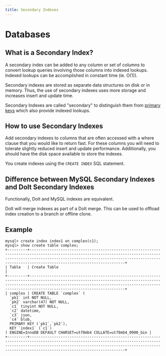```yaml
---
title: Secondary Indexes
---
```


# Databases

## What is a Secondary Index?

A secondary index can be added to any column or set of columns to convert lookup queries involving those columns into indexed lookups. Indexed lookups can be accomplished in constant time (ie. O(1)). 

Secondary indexes are stored as separate data structures on disk or in memory. Thus, the use of secondary indexes uses more storage and increases insert and update time. 

Secondary Indexes are called "secondary" to distinguish them from [primary keys](./primary-key.md) which also provide indexed lookups.

## How to use Secondary Indexes

Add secondary indexes to columns that are often accessed with a where clause that you would like to return fast. For these columns you will need to tolerate slightly reduced insert and update performance. Additionally, you should have the disk space available to store the indexes.

You create indexes using the `CREATE INDEX` SQL statement.

## Difference between MySQL Secondary Indexes and Dolt Secondary Indexes

Functionally, Dolt and MySQL indexes are equivalent.

Dolt will merge indexes as part of a Dolt merge. This can be used to offload index creation to a branch or offline clone.

## Example
```
mysql> create index index1 on complex(c1);
mysql> show create table complex;
+---------+-------------------------------------------------------------------------------------------------------------------------------------------------------------------------------------------------------------------------------------------------------------+
| Table   | Create Table                                                                                                                                                                                                                                                         |
+---------+-------------------------------------------------------------------------------------------------------------------------------------------------------------------------------------------------------------------------------------------------------------+
| complex | CREATE TABLE `complex` (
  `pk1` int NOT NULL,
  `pk2` varchar(47) NOT NULL,
  `c1` tinyint NOT NULL,
  `c2` datetime,
  `c3` json,
  `c4` blob,
  PRIMARY KEY (`pk1`,`pk2`),
  KEY `index1` (`c1`)
) ENGINE=InnoDB DEFAULT CHARSET=utf8mb4 COLLATE=utf8mb4_0900_bin |
+---------+-------------------------------------------------------------------------------------------------------------------------------------------------------------------------------------------------------------------------------------------------------------+
```